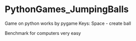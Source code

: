 # PythonGames_JumpingBalls
Game on python works by pygame
Keys:
Space - create ball

Benchmark for computers very easy
